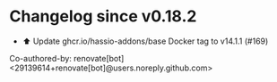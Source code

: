 # Changelog since v0.18.2
- ⬆️ Update ghcr.io/hassio-addons/base Docker tag to v14.1.1 (#169)

Co-authored-by: renovate[bot] <29139614+renovate[bot]@users.noreply.github.com> 
